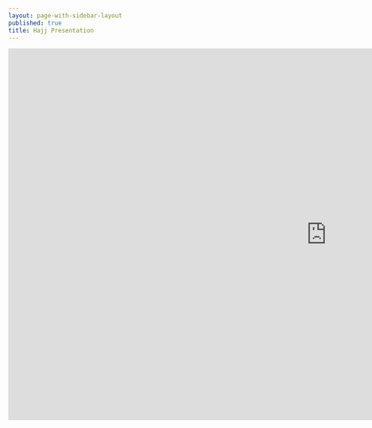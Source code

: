 ```yaml
---
layout: page-with-sidebar-layout
published: true
title: Hajj Presentation
---
```

<iframe src="https://docs.google.com/presentation/d/e/2PACX-1vRCr3Et3c-urANXfOHU0Zi7EVHZZZSFXbFyLyVC0H9F3qQQBD-gfFW7giCcIU0DfjTMsthIzvj_NotT/embed?start=false&loop=false&delayms=3000" frameborder="0" width="1280" height="749" allowfullscreen="true" mozallowfullscreen="true" webkitallowfullscreen="true"></iframe>
